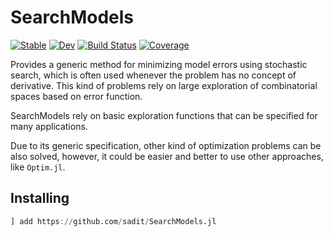 # SearchModels

[![Stable](https://img.shields.io/badge/docs-stable-blue.svg)](https://sadit.github.io/SearchModels.jl/stable)
[![Dev](https://img.shields.io/badge/docs-dev-blue.svg)](https://sadit.github.io/SearchModels.jl/dev)
[![Build Status](https://github.com/sadit/SearchModels.jl/workflows/CI/badge.svg)](https://github.com/sadit/SearchModels.jl/actions)
[![Coverage](https://codecov.io/gh/sadit/SearchModels.jl/branch/master/graph/badge.svg)](https://codecov.io/gh/sadit/SearchModels.jl)


Provides a generic method for minimizing model errors using stochastic search, which is often used whenever the problem has no concept of derivative. This kind of problems rely on large exploration of combinatorial spaces based on error function.

SearchModels rely on basic exploration functions that can be specified for many applications.

Due to its generic specification, other kind of optimization problems can be also solved, however, it could be easier and better to use other approaches, like `Optim.jl`.

## Installing

```julia
] add https://github.com/sadit/SearchModels.jl
```


